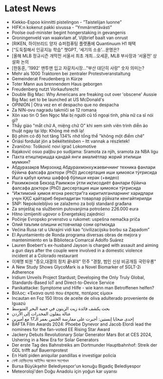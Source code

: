 # Latest News
-  Kiekko-Espoo kiinnitti pistelingon - ”Taistelijan luonne”
-  HIFK:n kokenut pakki sivussa - ”Ymmärrettävästi”
-  Poolse oud-minister begint hongerstaking in gevangenis
-  Groningenveld van waakvlam af, Vijlbrief baalt van onrust
-  [RIKEN, 하이브리드 양자 슈퍼컴퓨팅 플랫폼에 Quantinuum H1 채택
-  [“도둑질해서 인공지능 학습” 챗GPT, ‘세기의 소송’…운명은?
-  [올해 MLB 정규시즌 개막전 서울서 최초 개최…오세훈, MLB 부사장과 ‘서울전’ 상설화 논의
-  [한동훈, '1992' 맨투맨 입고 자갈치시장…"부산 대단히 사랑" 숫자 의미는?
-  Mehr als 1000 Traktoren bei zentraler Protestveranstaltung
-  Gemeinderat Freudenberg in Kürze
-  Toter Mann aus brennendem Haus geborgen
-  Freudenberg nutzt Vorkaufsrecht
-  Double Big Mac: Why Americans are freaking out over 'obscene' Aussie Big Mac set to be launched at US McDonald's
-  OPINIÓN | Otra vez en el despacho que no despacha
-  Za NIN-ovu nagradu takmiči se 12 romana
-  Xôn xao tin O Sen Ngọc Mai bị người cũ tố ngoại tình, phía nữ ca sĩ nói gì?
-  Thầy giáo "mắt chữ A, miệng chữ O" khi xem sinh viên trình diễn ảo thuật ngay tại lớp: Không mê mới lạ!
-  Bộ phim có độ hot tăng 134% nhờ tổng thể "không một điểm chê"
-  Óriási fordulat jön a békéltetésben – Itt vannak a részletek!
-  Zvanično: Tošković novi igrač Lokomotive
-  Rajaković osuo paljbu po sudijama: Sramota za njih, sramota za NBA ligu
-  Пахта етиштиришда қандай янги амалиётлар жорий этилиши мумкин?
-  Абдуразақов Мирзохид Абдурахмонхужаевичнинг техника фанлари бўйича фалсафа доктори (PhD) диссертация иши ҳимояси тўғрисида
-  Ишга қабул қилиш шаффоф бўлиши керак (+видео)
-  Рахимжонов Бекзод Раимжон ўғли иқтисодиёт фанлари бўйича фалсафа доктори (PhD) диссертация иши ҳимояси тўғрисида
-  “Ижтимоий ҳимоя ягона реестри”га киритилганларнинг харидлари учун ҚҚС қайтариб бериладиган товарлар рўйхати кенгайтирилди
-  SNP: Nepokolebljivo se zalažemo za bolji standard građana
-  Za smještaj na službenim putovanjima potrošeno 226.000 eura
-  Hitno izmijeniti ugovor o Energetskoj zajednici
-  Počinje Evropsko prvenstvo u rukomet: uspešna nemačka priča
-  Олий таълим олишни истовчилар сони ортмоқда
-  Većina Rusa rat u Ukrajini vidi kao “civilizacijsku borbu sa Zapadom”
-  El Ayuntamiento de Ronda programa diversas obras de mejora y mantenimiento en la Biblioteca Comarcal Adolfo Suárez
-  Lauren Boebert's ex-husband Jayson is charged with assault and aiming a gun days after the couple were involved in a domestic violence incident at a Colorado restaurant
-  이재명 퇴원 "증오,대결의 정치 끝내야" 민주 "경찰, 범인 신상 비공개등 국민우롱"
-  A New Study Shows GlycoMark is a Novel Biomarker of SGLT-2i Adherence
-  Iridium Unveils Project Stardust; Developing the Only Truly Global, Standards-Based IoT and Direct-to-Device Service
-  Panikattacke: Symptome und Hilfe - wie kann man Betroffenen helfen?
-  Βόλος: «Έκανα αυτό που έπρεπε, πατέρας είμαι»
-  Incautan en Foz 150 litros de aceite de oliva adulterado proveniente de Iguazú
-  بحث يكشف فائدة زيت الزيتون في حمية البحر المتوسط
-  عتالة ينقلون المخدرات إلى الأردن
-  إحدى ضحايا إبستين: أجبرت على ممارسة الجنس بعمر الـ17 مع أميرين
-  BAFTA Film Awards 2024: Phoebe Dynevor and Jacob Elordi lead the nominees for the fan-voted EE Rising Star Award
-  Jackery Debuts Revolutionary Solar Generator Mars Bot at CES 2024, Ushering in a New Era for Solar Generators
-  Der erste Tag des Bahnstreiks am Dortmunder Hauptbahnhof: Streik der GDL trifft auf Bauernprotest
-  En Haití piden aniquilar pandillas e investigar policía
-  বেস্ট হোল্ডিংসের আইপিও আবেদন সংশোধন
-  Bursa Büyükşehir Belediyespor'un konuğu Bigadiç Belediyespor
-  Meteoroloji'den Doğu Anadolu için yoğun kar uyarısı
